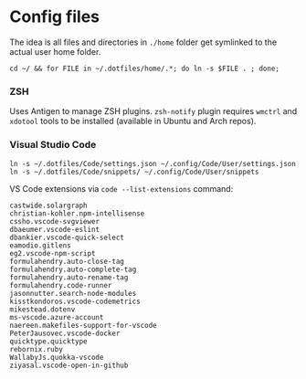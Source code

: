 # Config files

The idea is all files and directories in `./home` folder get symlinked to the actual user home folder.

    cd ~/ && for FILE in ~/.dotfiles/home/.*; do ln -s $FILE . ; done;

### ZSH

Uses Antigen to manage ZSH plugins.
`zsh-notify` plugin requires `wmctrl` and `xdotool` tools to be installed (available in Ubuntu and Arch repos).

### Visual Studio Code

```
ln -s ~/.dotfiles/Code/settings.json ~/.config/Code/User/settings.json
ln -s ~/.dotfiles/Code/snippets/ ~/.config/Code/User/snippets
```

VS Code extensions via `code --list-extensions` command:

```
castwide.solargraph
christian-kohler.npm-intellisense
cssho.vscode-svgviewer
dbaeumer.vscode-eslint
dbankier.vscode-quick-select
eamodio.gitlens
eg2.vscode-npm-script
formulahendry.auto-close-tag
formulahendry.auto-complete-tag
formulahendry.auto-rename-tag
formulahendry.code-runner
jasonnutter.search-node-modules
kisstkondoros.vscode-codemetrics
mikestead.dotenv
ms-vscode.azure-account
naereen.makefiles-support-for-vscode
PeterJausovec.vscode-docker
quicktype.quicktype
rebornix.ruby
WallabyJs.quokka-vscode
ziyasal.vscode-open-in-github
```
